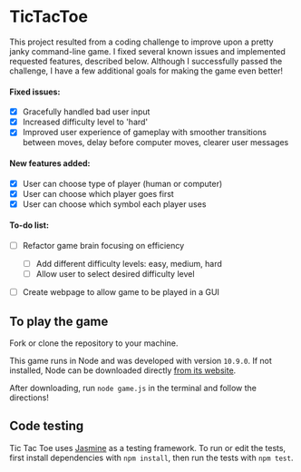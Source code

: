# TicTacToe

This project resulted from a coding challenge to improve upon a pretty janky command-line game. I fixed several known issues and implemented requested features, described below. Although I successfully passed the challenge, I have a few additional goals for making the game even better!

#### Fixed issues:
- [x] Gracefully handled bad user input
- [x] Increased difficulty level to 'hard'
- [x] Improved user experience of gameplay with smoother transitions between moves, delay before computer moves, clearer user messages

#### New features added:
- [x] User can choose type of player (human or computer)
- [x] User can choose which player goes first
- [x] User can choose which symbol each player uses

#### To-do list:
- [ ] Refactor game brain focusing on efficiency
  - [ ] Add different difficulty levels: easy, medium, hard
  - [ ] Allow user to select desired difficulty level
- [ ] Create webpage to allow game to be played in a GUI


## To play the game

Fork or clone the repository to your machine.

This game runs in Node and was developed with version `10.9.0`. If not installed, Node can be downloaded directly [from its website](https://nodejs.org/en/).

After downloading, run `node game.js` in the terminal and follow the directions!

## Code testing

Tic Tac Toe uses [Jasmine](https://jasmine.github.io/index.html) as a testing framework. To run or edit the tests, first install dependencies with `npm install`, then run the tests with `npm test`.
